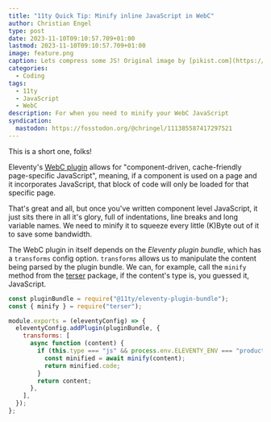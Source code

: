 ```yaml
---
title: "11ty Quick Tip: Minify inline JavaScript in WebC"
author: Christian Engel
type: post
date: 2023-11-10T09:10:57.709+01:00
lastmod: 2023-11-10T09:10:57.709+01:00
image: feature.png
caption: Lets compress some JS! Original image by [pikist.com](https://www.pikist.com/free-photo-innth/de).
categories:
  - Coding
tags:
  - 11ty
  - JavaScript
  - WebC
description: For when you need to minify your WebC JavaScript
syndication:
  mastodon: https://fosstodon.org/@chringel/111385587417297521
---
```


This is a short one, folks!

Eleventy's [WebC plugin](https://www.11ty.dev/docs/languages/webc/) allows for "component-driven, cache-friendly page-specific JavaScript", meaning, if a component is used on a page and it incorporates JavaScript, that block of code will only be loaded for that specific page.

That's great and all, but once you've written component level JavaScript, it just sits there in all it's glory, full of indentations, line breaks and long variable names. We need to minify it to squeeze every little (K)Byte out of it to save some bandwidth.

The WebC plugin in itself depends on the _Eleventy plugin bundle_, which has a `transforms` config option. `transforms` allows us to manipulate the content being parsed by the plugin bundle. We can, for example, call the `minify` method from the [terser](https://www.npmjs.com/package/terser) package, if the content's type is, you guessed it, JavaScript.

```javascript
const pluginBundle = require("@11ty/eleventy-plugin-bundle");
const { minify } = require("terser");

module.exports = (eleventyConfig) => {
  eleventyConfig.addPlugin(pluginBundle, {
    transforms: [
      async function (content) {
        if (this.type === "js" && process.env.ELEVENTY_ENV === "production") {
          const minified = await minify(content);
          return minified.code;
        }
        return content;
      },
    ],
  });
};
```
